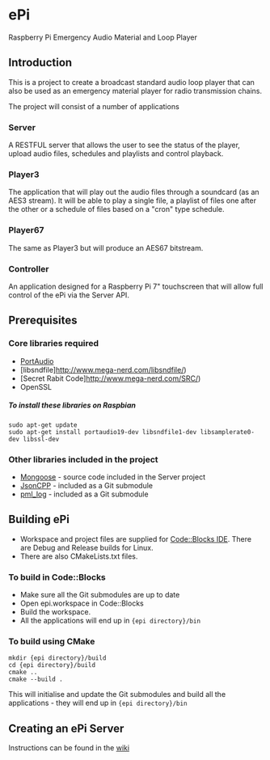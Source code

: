 # ePi
Raspberry Pi Emergency Audio Material and Loop Player

## Introduction
This is a project to create a broadcast standard audio loop player that can also be used as an emergency material player for radio transmission chains.

The project will consist of a number of applications

### Server
A RESTFUL server that allows the user to see the status of the player, upload audio files, schedules and playlists and control playback.

### Player3
The application that will play out the audio files through a soundcard (as an AES3 stream). It will be able to play a single file, a playlist of files one after the other or a schedule of files based on a "cron" type schedule.

### Player67
The same as Player3 but will produce an AES67 bitstream.

### Controller
An application designed for a Raspberry Pi 7" touchscreen that will allow full control of the ePi via the Server API.


## Prerequisites

### Core libraries required

* [PortAudio](http://www.portaudio.com/download.html)
* [libsndfile]http://www.mega-nerd.com/libsndfile/)
* [Secret Rabit Code]http://www.mega-nerd.com/SRC/)
* OpenSSL

##### To install these libraries on Raspbian
```
sudo apt-get update
sudo apt-get install portaudio19-dev libsndfile1-dev libsamplerate0-dev libssl-dev
```

### Other libraries included in the project

* [Mongoose](https://github.com/cesanta/mongoose) - source code included in the Server project
* [JsonCPP](https://github.com/open-source-parsers/jsoncpp) - included as a Git submodule
* [pml_log](https://github.com/martim01/log) - included as a Git submodule


## Building ePi

* Workspace and project files are supplied for [Code::Blocks IDE](http://www.codeblocks.org/). There are Debug and Release builds for Linux.
* There are also CMakeLists.txt files.

### To build in Code::Blocks
* Make sure all the Git submodules are up to date
* Open epi.workspace in Code::Blocks
* Build the workspace.
* All the applications will end up in ```{epi directory}/bin```

### To build using CMake
```
mkdir {epi directory}/build
cd {epi directory}/build
cmake ..
cmake --build .
```
This will initialise and update the Git submodules and build all the applications - they will end up in ```{epi directory}/bin```

## Creating an ePi Server
Instructions can be found in the [wiki](https://github.com/martim01/ePi/wiki/building)
